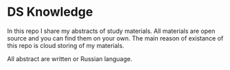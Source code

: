 # DS Knowledge

In this repo I share my abstracts of study materials. All materials are open source and you can find them on your own. The main reason of existance of this repo is cloud storing of my materials.

All abstract are written or Russian language.
